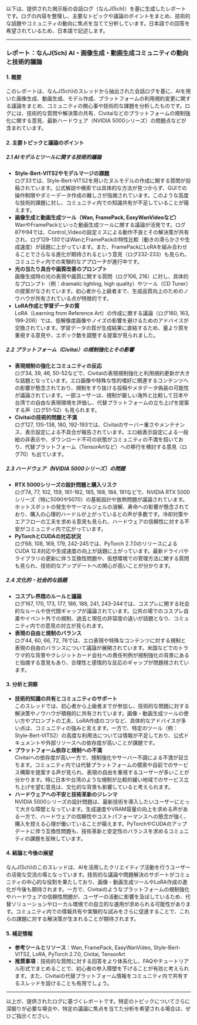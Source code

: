以下は、提供された掲示板の会話ログ（なんJ(5ch)）を基に生成したレポートです。ログの内容を整理し、主要なトピックや議論のポイントをまとめ、技術的な話題やコミュニティの動向に焦点を当てて分析しています。日本語での回答を希望されているため、日本語で記述します。

---

### レポート：なんJ(5ch) AI・画像生成・動画生成コミュニティの動向と技術的議論

#### 1. 概要
このレポートは、なんJ(5ch)のスレッドから抽出された会話ログを基に、AIを用いた画像生成、動画生成、モデル作成、プラットフォームの利用規約変更に関する議論をまとめ、コミュニティの関心事や技術的な課題を分析したものです。ログには、技術的な質問や解決策の共有、Civitaiなどのプラットフォームの規制強化に関する意見、最新ハードウェア（NVIDIA 5000シリーズ）の問題点などが含まれています。

#### 2. 主要トピックと議論のポイント

##### 2.1 AIモデルとツールに関する技術的議論
- **Style-Bert-VITS2やモデルマージの課題**  
  ログ33では、Style-Bert-VITS2を用いたヌルモデルの作成に関する質問が投稿されています。公式解説や検索では具体的な方法が見つからず、GUIでの操作制限やダミーデータ作成の難しさが指摘されています。このような高度な技術的課題に対し、コミュニティ内での知識共有が不足していることが窺えます。
- **画像生成と動画生成ツール（Wan, FramePack, EasyWanVideoなど）**  
  WanやFramePackといった動画生成ツールに関する議論が活発です。ログ87や94では、Control_Videoの設定ミスによる動作不良とその解決策が共有され、ログ129-130ではWanとFramePackの特性比較（動きの滑らかさや生成速度）が話題に上がっています。また、FramePackにLoRAを組み合わせることでさらなる進化が期待されるという意見（ログ232-233）も見られ、コミュニティ内での実験的なアプローチが進行中です。
- **光の当たり具合や画質改善のプロンプト**  
  画像生成時の光の表現や画質に関する質問（ログ106, 216）に対し、具体的なプロンプト（例：dramatic lighting, high quality）やツール（CD Tuner）の提案がなされています。初心者から上級者まで、生成品質向上のためのノウハウが共有されている点が特徴的です。
- **LoRA作成と学習データの質**  
  LoRA（Learning from Reference Art）の作成に関する議論（ログ160, 163, 199-206）では、低解像度画像やノイズの影響を避けるためのアドバイスが交換されています。学習データの質が生成結果に直結するため、量より質を重視する意見や、エポック数を調整する提案が見られました。

##### 2.2 プラットフォーム（Civitai）の規制強化とその影響
- **表現規制の強化とコミュニティの反応**  
  ログ34, 39, 46, 50-52などで、Civitaiの表現規制強化と利用規約更新が大きな話題となっています。エロ画像や特殊な性的嗜好に関連するコンテンツへの影響が懸念されており、規制をすり抜ける投稿やメタデータ偽装の可能性が議論されています。一部ユーザーは、規制が厳しい海外と比較して日本や台湾での自由な表現環境を評価し、代替プラットフォームの立ち上げを提案する声（ログ51-52）も見られます。
- **Civitaiの技術的問題と不満**  
  ログ127, 135-138, 180, 192-193では、Civitaiのサーバー重さやメンテナンス、表示設定による不具合が報告されています。エロ絵表示設定による一般絵の非表示や、ダウンロード不可の状態がコミュニティの不満を招いており、代替プラットフォーム（TensorArtなど）への移行を検討する意見（ログ70）も出ています。

##### 2.3 ハードウェア（NVIDIA 5000シリーズ）の問題
- **RTX 5000シリーズの設計問題と購入リスク**  
  ログ74, 77, 102, 159, 161-162, 165, 168, 184, 191などで、NVIDIA RTX 5000シリーズ（特に5090や5070）の基板設計や放熱問題が議論されています。ホットスポットの発生やサーマルジェルの溶解、寿命への影響が懸念されており、購入の心理的ハードルが上がっているとの声が多数です。冷却対策やエアフローの工夫を求める意見も見られ、ハードウェアの信頼性に対する不安がコミュニティ内で広がっています。
- **PyTorchとCUDAの対応状況**  
  ログ68, 108, 169, 179, 242-245では、PyTorch 2.7.0のリリースによるCUDA 12.8対応や生成速度の向上が話題に上がっています。最新ドライバやライブラリの更新に伴う互換性問題や、仮想環境での管理方法に関する質問も見られ、技術的なアップデートへの関心が高いことが分かります。

##### 2.4 文化的・社会的な話題
- **コスプレ界隈のルールと議論**  
  ログ167, 170, 173, 177, 186, 188, 241, 243-244では、コスプレに関する社会的なルールや世代間ギャップが議論されています。公共の場でのコスプレ自粛やイベント外での規制、過去と現在の許容度の違いが話題となり、コミュニティ内での意見の対立が見られます。
- **表現の自由と規制のバランス**  
  ログ44, 60, 66, 72, 76では、エロ表現や特殊なコンテンツに対する規制と表現の自由のバランスについて議論が展開されています。米国などでのトラウマ的な背景やクレジットカード会社への責任判例が規制強化の背景にあると指摘する意見もあり、合理性と感情的な反応のギャップが問題視されています。

#### 3. 分析と洞察
- **技術的知識の共有とコミュニティのサポート**  
  このスレッドでは、初心者から上級者までが参加し、技術的な問題に対する解決策やノウハウが積極的に共有されています。画像・動画生成ツールの使い方やプロンプトの工夫、LoRA作成のコツなど、具体的なアドバイスが多い点は、コミュニティの強みと言えます。一方で、特定のツール（例：Style-Bert-VITS2）の高度な利用法については情報が不足しており、公式ドキュメントや外部リソースへの依存度が高いことが課題です。
- **プラットフォーム依存と規制への不満**  
  Civitaiへの依存度が高い一方で、規制強化やサーバー不調による不満が目立ちます。コミュニティ内では代替プラットフォームの模索や自前でのサービス構築を提案する声が見られ、表現の自由を重視するユーザーが多いことが分かります。特に日本や台湾のような規制が比較的緩い地域でのサービス立ち上げを望む意見は、文化的な背景も影響していると考えられます。
- **ハードウェアへの不安と技術革新のジレンマ**  
  NVIDIA 5000シリーズの設計問題は、最新技術を導入したいユーザーにとって大きな障壁となっています。生成速度やVRAM容量の向上を求める声がある一方で、ハードウェアの信頼性やコストパフォーマンスへの懸念が強く、購入を控える心理が働いていることが窺えます。PyTorchやCUDAのアップデートに伴う互換性問題も、技術革新と安定性のバランスを求めるコミュニティの課題を反映しています。

#### 4. 結論と今後の展望
なんJ(5ch)のこのスレッドは、AIを活用したクリエイティブ活動を行うユーザーの活発な交流の場となっています。技術的な議論や問題解決のサポートがコミュニティの中心的な役割を果たしており、画像・動画生成ツールやLoRA作成の進化が今後も期待されます。一方で、Civitaiのようなプラットフォームの規制強化やハードウェアの信頼性問題が、ユーザーの活動に影響を及ぼしているため、代替ソリューションやローカル環境での自立的な運用が求められる可能性があります。コミュニティ内での情報共有や実験的な試みをさらに促進することで、これらの課題に対する解決策が生まれることが期待されます。

#### 5. 補足情報
- **参考ツールとリソース**：Wan, FramePack, EasyWanVideo, Style-Bert-VITS2, LoRA, PyTorch 2.7.0, Civitai, TensorArt
- **推奨事項**：技術的な質問に対する回答をより体系化し、FAQやチュートリアル形式でまとめることで、初心者の参入障壁を下げることが有効と考えられます。また、Civitaiの代替プラットフォーム情報をコミュニティ内で共有するスレッドを設けることも有用でしょう。

---

以上が、提供されたログに基づくレポートです。特定のトピックについてさらに深掘りが必要な場合や、特定の議論に焦点を当てた分析を希望される場合は、ぜひご指示ください。